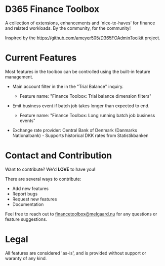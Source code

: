 # D365 Finance Toolbox
A collection of extensions, enhancements and 'nice-to-haves' for finance and related workloads.
By the community, for the community!

Inspired by the https://github.com/ameyer505/D365FOAdminToolkit project.

# Current Features
Most features in the toolbox can be controlled using the built-in feature management.

- Main account filter in the in the "Trial Balance" inquiry.
   - Feature name: "Finance Toolbox: Trial balance dimension filters"

- Emit business event if batch job takes longer than expected to end.
   - Feature name: "Finance Toolbox: Long running batch job business events"

- Exchange rate provider: Central Bank of Denmark (Danmarks Nationalbank) - Supports historical DKK rates from Statistikbanken

# Contact and Contribution
Want to contribute? We'd **LOVE** to have you! 

There are several ways to contribute:
 - Add new features
 - Report bugs
 - Request new features
 - Documentation

Feel free to reach out to financetoolbox@melgaard.nu for any questions or feature suggestions.

# Legal
All features are considered 'as-is', and is provided without support or waranty of any kind.